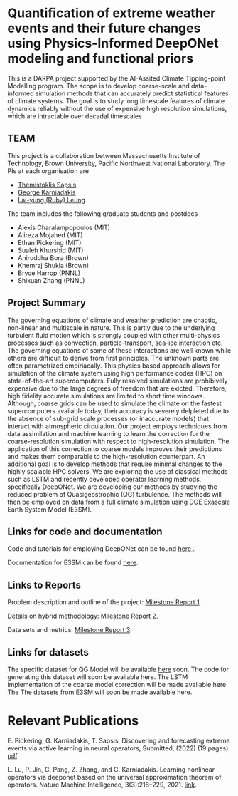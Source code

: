 # Quantification of extreme weather events and their future changes using Physics-Informed DeepONet modeling and functional priors
This is a DARPA project supported by the AI-Assited Climate Tipping-point Modelling program. The scope is to develop coarse-scale and data-informed simulation methods that can accurately predict 
  statistical features of climate systems. The goal is to study long timescale features of climate dynamics 
  reliably without the use of expensive high resolution simulations, which are intractable over decadal timescales
  
## TEAM
This project is a collaboration between Massachusetts Institute of Technology,
  Brown University, Pacific Northwest National Laboratory. The PIs at each organisation are 
  <ul>
    <li><a href="http://meche.mit.edu/people/faculty/sapsis@mit.edu"> Themistoklis Sapsis </a></li>
    <li><a href="https://www.brown.edu/research/projects/crunch/george-karniadakis"> George Karniadakis </a></li>
    <li><a href="https://www.pnnl.gov/people/lai-yung-ruby-leung"> Lai-yung (Ruby) Leung </a></li>
  </ul>

The team includes the following graduate students and postdocs
<p><ul>
    <li>Alexis Charalampopoulos (MIT)</li>
    <li>Alireza Mojahed (MIT)</li>
    <li>Ethan Pickering (MIT)</li>
    <li>Sualeh Khurshid (MIT)</li>
    <li>Aniruddha Bora (Brown)</li>
    <li>Khemraj Shukla (Brown)</li>
    <li>Bryce Harrop (PNNL)</li>
    <li>Shixuan Zhang (PNNL)</li>
</ul></p>

## Project Summary
The governing equations of climate and weather prediction are chaotic, non-linear and multiscale in nature. This is partly due to the underlying
  turbulent fluid motion which is strongly coupled with other multi-physics processes such as convection, particle-transport, sea-ice interaction
  etc. The governing equations of some of these interactions are well known while others are difficult to derive from first principles.
  The unknown parts are often parametrized empiriacally. This physics based approach allows for simulation of
  the climate system using high performance codes (HPC) on state-of-the-art supercomputers. Fully resolved simulations are prohibively expensive 
  due to the large degrees of freedom that are exicted. Therefore,  high fidelity accurate simulations are limited to short time windows. Although, 
  coarse grids can be used to simulate the climate on the fastest supercomputers available today, their accuracy is severely delpleted due
  to the absence of sub-grid scale processes (or inaccurate models) that interact with atmospheric circulation. Our project
  employs techniques from data assimilation and machine learning to learn the correction for the coarse-resolution simulation with respect to 
  high-resolution simulation. The application of this correction to coarse models improves their predictions
  and makes them comparable to the high-resolution counterpart. An additional goal is to develop methods
  that require minimal changes to the highly scalable HPC solvers. We are exploring the use of classical methods such as LSTM and recently developed operator learning methods, specifically
   DeepONet. We are developing our methods by studying the reduced problem of Quasigeostrophic (QG) turbulence. The methods will then be employed on data from a full
   climate simulation using DOE Exascale Earth System Model (E3SM).

## Links for code and documentation

Code and tutorials for employing DeepONet can be found 
   <a href="https://deepxde.readthedocs.io/en/latest/"> here </a>.  
   
Documentation for E3SM can be found 
   <a href="https://e3sm.org/">here</a>.
   
## Links to Reports
Problem description and outline of the project: <a href="https://www.dropbox.com/s/x6eyaylv6a3iuwt/darpa_milestone_1.pdf?dl=0"> Milestone Report 1</a>.
  
Details on hybrid methodology: <a href="https://www.dropbox.com/s/d6el1rgqxe7a8qa/darpa_milestone_2.pdf?dl=0"> Milestone Report 2</a>.

Data sets and metrics: <a href="https://www.dropbox.com/s/vz5pimvuhw6ptqp/darpa_report_3.pdf?dl=0"> Milestone Report 3</a>.

## Links for datasets 
The specific dataset for QG Model will be available <a href="data/">here</a> soon. The code for generating this dataset will
soon be available here. The LSTM implementation of the coarse model correction will be made available here. 
The The datasets from E3SM will soon be made
  available here. 
  
  
# Relevant Publications  
  E. Pickering, G. Karniadakis, T. Sapsis, Discovering and forecasting extreme events via active learning in neural operators, Submitted, (2022) (19 pages). <a href="https://sandlab.mit.edu/Papers/22_Optimal_NN.pdf">pdf</a>.

L. Lu, P. Jin, G. Pang, Z. Zhang, and G. Karniadakis. Learning nonlinear operators via deeponet based on the universal approximation theorem of operators. Nature Machine Intelligence, 3(3):218–229, 2021. <a href="https://www.nature.com/articles/s42256-021-00302-5">link</a>.
